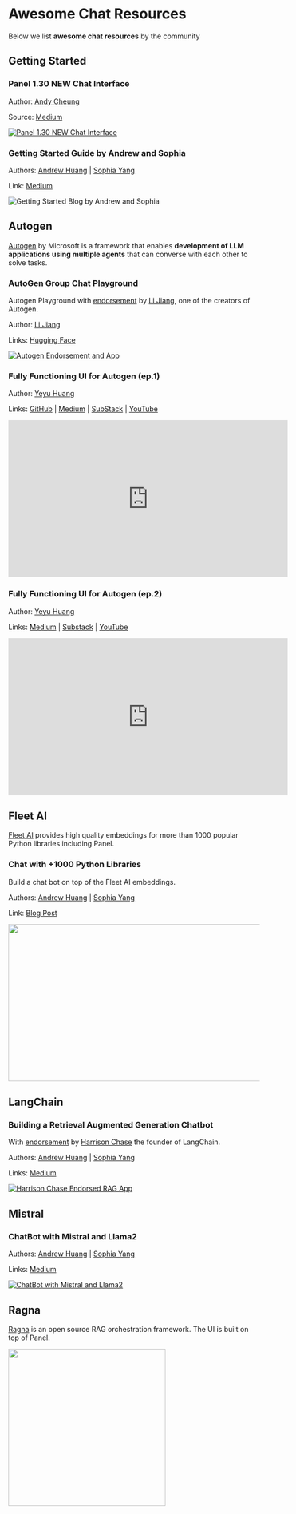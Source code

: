 # Awesome Chat Resources

Below we list **awesome chat resources** by the community

## Getting Started

### Panel 1.30 NEW Chat Interface

Author: [Andy Cheung](https://twitter.com/andycheung0211)

Source: [Medium](https://medium.com/@andy456333/holoviz-panel-1-30-new-chat-interface-widget-d78c18f6e244)

[![Panel 1.30 NEW Chat Interface](https://miro.medium.com/v2/resize:fit:640/format:webp/1*Cz-zCwXBeXssMIshvf8bdg.png)](https://medium.com/@andy456333/holoviz-panel-1-30-new-chat-interface-widget-d78c18f6e244)

### Getting Started Guide by Andrew and Sophia

Authors: [Andrew Huang](https://twitter.com/IAteAnDrew1) | [Sophia Yang](https://twitter.com/sophiamyang)

Link: [Medium](https://sophiamyang.medium.com/how-to-build-your-own-panel-ai-chatbots-ef764f7f114e)

![Getting Started Blog by Andrew and Sophia](assets/thumbnails/basic_chat.png)

## Autogen

[Autogen](https://microsoft.github.io/autogen/) by Microsoft is  a framework that enables
**development of LLM applications using multiple agents** that can converse with each other to solve
tasks.

### AutoGen Group Chat Playground

Autogen Playground with [endorsement](https://x.com/jliisme/status/1727287346817810847?s=20) by [Li Jiang](https://x.com/jliisme), one of the creators of Autogen.

Author: [Li Jiang](https://x.com/jliisme)

Links: [Hugging Face](https://huggingface.co/spaces/thinkall/AutoGen_Playground)

[![Autogen Endorsement and App](assets/images/autogen-testimonial.png)](https://x.com/jliisme/status/1727287346817810847?s=20)

### Fully Functioning UI for Autogen (ep.1)

Author:  [Yeyu Huang](https://twitter.com/Yeyu2HUANG)

Links: [GitHub](https://github.com/yeyu2/Youtube_demos) | [Medium](https://levelup.gitconnected.com/how-to-create-a-web-ui-for-autogen-132df43fb2ed) | [SubStack](https://yeyu.substack.com/p/how-to-create-a-web-ui-for-autogen) | [YouTube](https://youtu.be/mFmPDyLlj1E?si=62I9vRUI_Y3wnfU1)

<iframe width="560" height="315" src="https://www.youtube.com/embed/mFmPDyLlj1E?si=kcYOMjBs3rTz5SRs" title="YouTube video player" frameborder="0" allow="accelerometer; autoplay; clipboard-write; encrypted-media; gyroscope; picture-in-picture; web-share" allowfullscreen></iframe>

### Fully Functioning UI for Autogen (ep.2)

Author:  [Yeyu Huang](https://twitter.com/Yeyu2HUANG)

Links: [Medium](https://levelup.gitconnected.com/autogens-full-function-ui-powered-by-panel-d00ddecc98ee) | [Substack](https://yeyu.substack.com/p/autogens-full-function-ui-powered?r=21aesy&utm_campaign=post&utm_medium=web) | [YouTube](https://youtu.be/9lSaRP9GLCY?si=RonvtyDOLQCpEOOm)

<iframe width="560" height="315" src="https://www.youtube.com/embed/9lSaRP9GLCY?si=EyqLx-lomgXxqJ-2" title="YouTube video player" frameborder="0" allow="accelerometer; autoplay; clipboard-write; encrypted-media; gyroscope; picture-in-picture; web-share" allowfullscreen></iframe>

## Fleet AI

[Fleet AI](https://twitter.com/fleet_ai) provides high quality embeddings for more than 1000 popular Python libraries including Panel.

### Chat with +1000 Python Libraries

Build a chat bot on top of the Fleet AI embeddings.

Authors: [Andrew Huang](https://twitter.com/IAteAnDrew1) | [Sophia Yang](https://twitter.com/sophiamyang)

Link: [Blog Post](https://blog.holoviz.org/posts/fleet_ai/)

[<img style="width:560px;height:315px" src="../assets/images/panel-chat-fleet-ai.jpg"></img>](https://blog.holoviz.org/posts/fleet_ai/)

## LangChain

### Building a Retrieval Augmented Generation Chatbot

With [endorsement](https://x.com/hwchase17/status/1730990206856437831?s=20) by [Harrison Chase](https://twitter.com/hwchase17) the founder of LangChain.

Authors: [Andrew Huang](https://twitter.com/IAteAnDrew1) | [Sophia Yang](https://twitter.com/sophiamyang)

Links: [Medium](https://sophiamyang.medium.com/building-a-retrieval-augmented-generation-chatbot-d567a24fcd14)

[![Harrison Chase Endorsed RAG App](assets/images/harrison-chase-testimonial.png)](https://sophiamyang.medium.com/building-a-retrieval-augmented-generation-chatbot-d567a24fcd14)

## Mistral

### ChatBot with Mistral and Llama2

Authors: [Andrew Huang](https://twitter.com/IAteAnDrew1) | [Sophia Yang](https://twitter.com/sophiamyang)

Links: [Medium](https://sophiamyang.medium.com/building-ai-chatbots-with-mistral-and-llama2-9c0f5abc296c)

[![ChatBot with Mistral and Llama2](assets/thumbnails/mistral_and_llama.png)](https://sophiamyang.medium.com/building-ai-chatbots-with-mistral-and-llama2-9c0f5abc296c)

## Ragna

[Ragna](https://ragna.chat/) is an open source RAG orchestration framework. The UI is built on top of Panel.

[<img style="height:315px;" src="../assets/images/ragna-logo.png"></img>](https://ragna.chat/)
